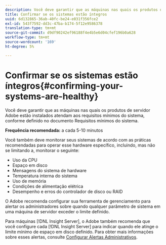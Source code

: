```yaml
---
description: Você deve garantir que as máquinas nas quais os produtos de servidor Adobe estão instalados atendam aos requisitos mínimos do sistema, conforme definido no documento Requisitos mínimos do sistema.
title: Confirmar se os sistemas estão íntegros
uuid: 6d132865-36ab-40fc-be24-e031f356fce2
exl-id: 543f7592-dd3c-47ba-b174-5f12e9586378
translation-type: tm+mt
source-git-commit: d9df90242ef96188f4e4b5e6d04cfef196b0a628
workflow-type: tm+mt
source-wordcount: '169'
ht-degree: 5%

---
```


# Confirmar se os sistemas estão íntegros{#confirming-your-systems-are-healthy}

Você deve garantir que as máquinas nas quais os produtos de servidor Adobe estão instalados atendam aos requisitos mínimos do sistema, conforme definido no documento Requisitos mínimos do sistema.

**Frequência recomendada:** a cada 5-10 minutos

Você também deve monitorar seus sistemas de acordo com as práticas recomendadas para operar esse hardware específico, incluindo, mas não se limitando a, monitorar o seguinte:

* Uso da CPU
* Espaço em disco
* Mensagens do sistema de hardware
* Temperatura interna do sistema
* Uso de memória
* Condições de alimentação elétrica
* Desempenho e erros do controlador de disco ou RAID

O Adobe recomenda configurar sua ferramenta de gerenciamento para alertar os administradores sobre quando qualquer parâmetro de sistema em uma máquina de servidor exceder o limite definido.

Para máquinas [!DNL Insight Server], o Adobe também recomenda que você configure cada [!DNL Insight Server] para indicar quando ele atinge o limite mínimo de espaço em disco definido. Para obter mais informações sobre esses alertas, consulte [Configurar Alertas Administrativos](../../../home/c-inst-svr/c-admin-inst-svr/t-config-adm-alrts.md#task-0858f588da4941aa9d4952f6592681aa).
